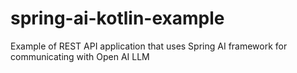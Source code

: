 # spring-ai-kotlin-example
Example of REST API application that uses Spring AI framework for communicating with Open AI LLM
